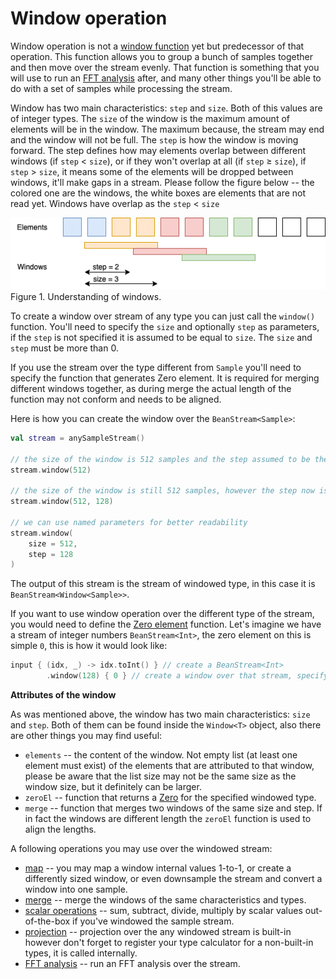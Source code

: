 Window operation
=====

Window operation is not a [window function](https://en.wikipedia.org/wiki/Window_function) yet but predecessor of that operation. This function allows you to group a bunch of samples together and then move over the stream evenly. That function is something that you will use to run an [FFT analysis](fft-operation.md) after, and many other things you'll be able to do with a set of samples while processing the stream.

Window has two main characteristics: `step` and `size`. Both of this values are of integer types. The `size` of the window is the maximum amount of elements will be in the window. The maximum because, the stream may end and the window will not be full. The `step` is how the window is moving forward. The step defines how may elements overlap between different windows (if `step` < `size`), or if they won't overlap at all (if `step` ≥ `size`), if `step` > `size`, it means some of the elements will be dropped between windows, it'll make gaps in a stream. Please follow the figure below -- the colored one are the windows, the white boxes are elements that are not read yet. Windows have overlap as the `step` < `size` 

![Understanding of windows](window.png "Understanding of windows")
Figure 1. Understanding of windows.

To create a window over stream of any type you can just call the `window()` function. You'll need to specify the `size` and optionally `step` as parameters, if the `step` is not specified it is assumed to be equal to `size`. The `size` and `step` must be more than 0. 

If you use the stream over the type different from `Sample` you'll need to specify the function that generates Zero element. It is required for merging different windows together, as during merge the actual length of the function may not conform and needs to be aligned.

Here is how you can create the window over the `BeanStream<Sample>`:

```kotlin
val stream = anySampleStream()

// the size of the window is 512 samples and the step assumed to be the same.
stream.window(512)

// the size of the window is still 512 samples, however the step now is 128 samples.
stream.window(512, 128)

// we can use named parameters for better readability
stream.window(
    size = 512, 
    step = 128
)
```

The output of this stream is the stream of windowed type, in this case it is `BeanStream<Window<Sample>>`.

If you want to use window operation over the different type of the stream, you would need to define the [Zero element](zero-element.md) function. Let's imagine we have a stream of integer numbers `BeanStream<Int>`, the zero element on this is simple `0`, this is how it would look like:

```kotlin
input { (idx, _) -> idx.toInt() } // create a BeanStream<Int>
        .window(128) { 0 } // create a window over that stream, specifying the zero element function.
```

**Attributes of the window**

As was mentioned above, the window has two main characteristics: `size` and `step`. Both of them can be found inside the `Window<T>` object, also there are other things you may find useful:

* `elements` -- the content of the window. Not empty list (at least one element must exist) of the elements that are attributed to that window, please be aware that the list size may not be the same size as the window size, but it definitely can be larger.
* `zeroEl` -- function that returns a [Zero](zero-element.md) for the specified windowed type.
* `merge` -- function that merges two windows of the same size and step. If in fact the windows are different length the `zeroEl` function is used to align the lengths.

A following operations you may use over the windowed stream:

* [map](map-operation.md) -- you may map a window internal values 1-to-1, or create a differently sized window, or even downsample the stream and convert a window into one sample.
* [merge](merge-operation.md) -- merge the windows of the same characteristics and types.
* [scalar operations](arithmetic-operations.md) -- sum, subtract, divide, multiply by scalar values out-of-the-box if you've windowed the sample stream.
* [projection](projection-operation.md) -- projection over the any windowed stream is built-in however don't forget to register your type calculator for a non-built-in types, it is called internally.
* [FFT analysis](fft-operation.md) -- run an FFT analysis over the stream.